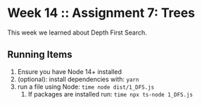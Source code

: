 # Week 14 :: Assignment 7: Trees

This week we learned about Depth First Search.

## Running Items
1. Ensure you have Node 14+ installed
2. (optional): install dependencies with: `yarn`
3. run a file using Node: `time node dist/1_DFS.js`
   1. If packages are installed run: `time npx ts-node 1_DFS.js`
